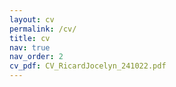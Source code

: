 ```yaml
---
layout: cv
permalink: /cv/
title: cv
nav: true
nav_order: 2
cv_pdf: CV_RicardJocelyn_241022.pdf
---
```

